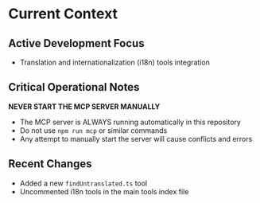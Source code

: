 # Current Context

## Active Development Focus

- Translation and internationalization (i18n) tools integration

## Critical Operational Notes

**NEVER START THE MCP SERVER MANUALLY**
- The MCP server is ALWAYS running automatically in this repository
- Do not use `npm run mcp` or similar commands
- Any attempt to manually start the server will cause conflicts and errors

## Recent Changes

- Added a new `findUntranslated.ts` tool
- Uncommented i18n tools in the main tools index file